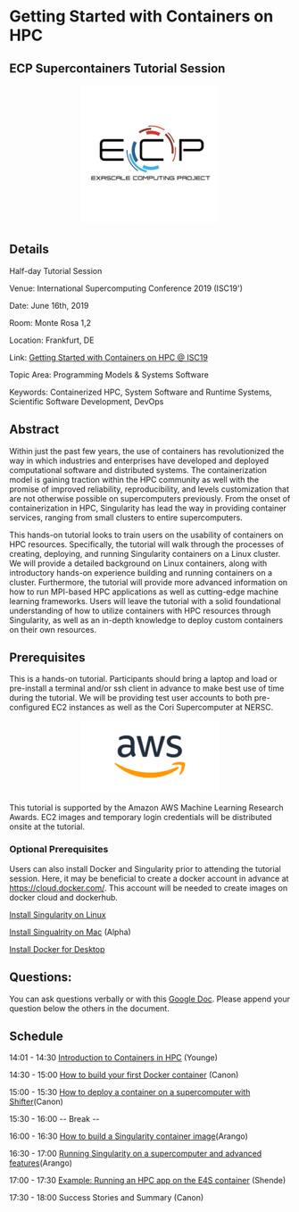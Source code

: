 
# Getting Started with Containers on HPC

## ECP Supercontainers Tutorial Session

<div style="text-align:center"><img src="images/ecp.jpg" width="250"></div>

## Details

Half-day Tutorial Session

Venue: International Supercomputing Conference 2019 (ISC19')

Date: June 16th, 2019

Room: Monte Rosa 1,2

Location: Frankfurt, DE

Link: [Getting Started with Containers on HPC @ ISC19](https://2019.isc-program.com/presentation/?id=tut148&sess=sess127)

Topic Area: Programming Models & Systems Software

Keywords: Containerized HPC, System Software and Runtime Systems, Scientific Software Development, DevOps

## Abstract

Within just the past few years, the use of containers has revolutionized the way in which industries and enterprises have developed and deployed computational software and distributed systems. The containerization model is gaining traction within the HPC community as well with the promise of improved reliability, reproducibility, and levels customization that are not otherwise possible on supercomputers previously. From the onset of containerization in HPC, Singularity has lead the way in providing container services, ranging from small clusters to entire supercomputers.

This hands-on tutorial looks to train users on the usability of containers on HPC resources. Specifically, the tutorial will walk through the processes of creating, deploying, and running Singularity containers on a Linux cluster. We will provide a detailed background on Linux containers, along with introductory hands-on experience building and running containers on a cluster. Furthermore, the tutorial will provide more advanced information on how to run MPI-based HPC applications as well as cutting-edge machine learning frameworks. Users will leave the tutorial with a solid foundational understanding of how to utilize containers with HPC resources through Singularity, as well as an in-depth knowledge to deploy custom containers on their own resources.

## Prerequisites

This is a hands-on tutorial. Participants should bring a laptop and load or pre-install a terminal and/or ssh client in advance to make best use of time during the tutorial.  We will be providing test user accounts to both pre-configured EC2 instances as well as the Cori Supercomputer at NERSC.

<div style="text-align:center"><img src="images/AWS_logo.png" width="250"></div>

This tutorial is supported by the Amazon AWS Machine Learning Research Awards. EC2 images and temporary login credentials will be distributed onsite at the tutorial.

### Optional Prerequisites

Users can also install Docker and Singularity prior to attending the tutorial session. Here, it may be beneficial to create a docker account in advance at https://cloud.docker.com/. This account will be needed to create images on docker cloud and dockerhub.

[Install Singularity on Linux](https://www.sylabs.io/guides/3.2/user-guide/quick_start.html#quick-installation-steps)

[Install Singualrity on Mac](https://repo.sylabs.io/desktop/) (Alpha)

[Install Docker for Desktop](https://www.docker.com/products/docker-desktop)

## Questions:

You can ask questions verbally or with this [Google Doc](https://docs.google.com/document/d/11gMZ-T7iA5XiRWPLYIqX7Gqv7RMb-NF9kzGYHrnOi04/edit?usp=sharing).
Please append your question below the others in the document.

## Schedule

14:01 - 14:30 [Introduction to Containers in HPC](slides/isc19_intro_to_containers_ajy.pdf) (Younge)

14:30 - 15:00 [How to build your first Docker container](/01-hands-on.md) (Canon)

15:00 - 15:30 [How to deploy a container on a supercomputer with Shifter](/02-hands-on.md)(Canon)

15:30 - 16:00 -- Break --

16:00 - 16:30 [How to build a Singularity container image](/03-hands-on.md)(Arango)

16:30 - 17:00 [Running Singularity on a supercomputer and advanced features](/04-hands-on.md)(Arango)

17:00 - 17:30 [Example: Running an HPC app on the E4S container](slides/E4S_ISC19.pdf) (Shende)

17:30 - 18:00 Success Stories and Summary (Canon)
